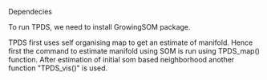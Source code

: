 Dependecies

To run TPDS, we need to install GrowingSOM package.

TPDS first uses self organising map to get an estimate of manifold. Hence first the command to estimate manifold using SOM is run 
using TPDS_map() function.
After estimation of initial som based neighborhood another function "TPDS_vis()" is used.

















